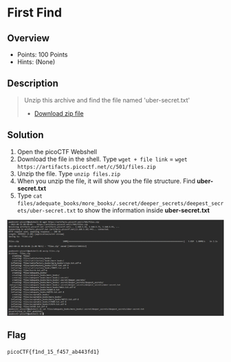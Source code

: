 # First Find

## Overview
- Points: 100 Points
- Hints: (None)

## Description
> Unzip this archive and find the file named 'uber-secret.txt'
>
> - [Download zip file](./files.zip)

## Solution
1. Open the picoCTF Webshell
2. Download the file in the shell. Type `wget + file link` = `wget https://artifacts.picoctf.net/c/501/files.zip`
3. Unzip the file. Type `unzip files.zip`
4. When you unzip the file, it will show you the file structure. Find **uber-secret.txt**
5. Type `cat files/adequate_books/more_books/.secret/deeper_secrets/deepest_secrets/uber-secret.txt` to show the information inside **uber-secret.txt**

![firstfind-solution](./firstfind-solution.png)

## Flag
`picoCTF{f1nd_15_f457_ab443fd1}`
